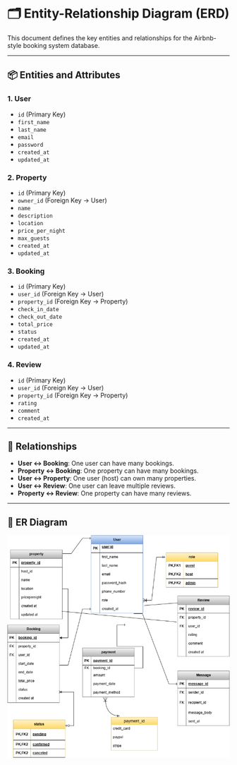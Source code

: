 # 🗂️ Entity-Relationship Diagram (ERD)

This document defines the key entities and relationships for the Airbnb-style booking system database.

---

## 📦 Entities and Attributes

### 1. **User**
- `id` (Primary Key)
- `first_name`
- `last_name`
- `email`
- `password`
- `created_at`
- `updated_at`

### 2. **Property**
- `id` (Primary Key)
- `owner_id` (Foreign Key → User)
- `name`
- `description`
- `location`
- `price_per_night`
- `max_guests`
- `created_at`
- `updated_at`

### 3. **Booking**
- `id` (Primary Key)
- `user_id` (Foreign Key → User)
- `property_id` (Foreign Key → Property)
- `check_in_date`
- `check_out_date`
- `total_price`
- `status`
- `created_at`
- `updated_at`

### 4. **Review**
- `id` (Primary Key)
- `user_id` (Foreign Key → User)
- `property_id` (Foreign Key → Property)
- `rating`
- `comment`
- `created_at`

---

## 🔗 Relationships

- **User ↔ Booking**: One user can have many bookings.
- **Property ↔ Booking**: One property can have many bookings.
- **User ↔ Property**: One user (host) can own many properties.
- **User ↔ Review**: One user can leave multiple reviews.
- **Property ↔ Review**: One property can have many reviews.

---

## 🧰 ER Diagram
![Airbnb ERD Diagram](ERD/airbnb-erd.png)
